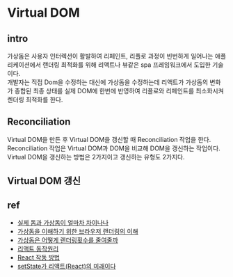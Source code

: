 # Virtual DOM

## intro
가상돔은 사용자 인터렉션이 활발하여 리페인트, 리플로 과정이 빈번하게 일어나는 애플리케이션에서 랜더링 최적화를 위해 리액트나 뷰같은 spa 프레임워크에서 도입한 기술이다.  
개발자는 직접 Dom을 수정하는 대신에 가상돔을 수정하는데 리액트가 가상돔의 변화가 종합된 최종 상태를 실제 DOM에 한번에 반영하여 리플로와 리페인트를 최소화시켜 렌더링 최적화를 한다.



## Reconciliation
Virtual DOM을 만든 후 Virtual DOM을 갱신할 때 Reconciliation 작업을 한다. Reconciliation 작업은 Virtual DOM과 DOM을 비교해 DOM을 갱신하는 작업이다. Virtual DOM을 갱신하는 방법은 2가지이고 갱신하는 유형도 2가지다.


## Virtual DOM 갱신



## ref
- [실제 돔과 가상돔이 얼마차 차이나나](https://www.youtube.com/watch?v=BYbgopx44vo)
- [가상돔을 이해하기 위한 브라우저 랜더링의 이해](https://bscnote.tistory.com/72)
- [가상돔은 어떻게 렌더링횟수를 줄여줄까](https://paduckk-blog.netlify.com/development/%EC%99%9C%20Virtual%20DOM%EC%9D%80%20%EB%B8%8C%EB%9D%BC%EC%9A%B0%EC%A0%80%20%EB%A0%8C%EB%8D%94%EB%A7%81%20%ED%9A%9F%EC%88%98%EB%A5%BC%20%EC%A4%84%EC%97%AC%EC%A3%BC%EB%8A%94%EA%B0%80/)
- [리액트 동작원리](https://d2.naver.com/helloworld/9297403)
- [React 작동 방법](https://d2.naver.com/helloworld/9297403#ch1-2-2)
- [setState가 리액트(React)의 미래이다](https://-www.vobour.com/%ED%95%A8%EC%88%98%ED%98%95-setstate%EA%B0%80-%EB%A6%AC%EC%95%A1%ED%8A%B8-react-%EC%9D%98-%EB%AF%B8%EB%9E%98%EC%9D%B4%EB%8B%A4-functiona)